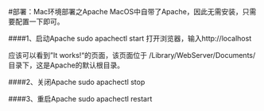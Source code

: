 #部署：Mac环境部署之Apache
MacOS中自带了Apache，因此无需安装，只需要配置一下即可。

####1、启动Apache
	sudo apachectl start
打开浏览器，输入http://localhost

应该可以看到”It works!“的页面，该页面位于
/Library/WebServer/Documents/目录下，这是Apache的默认根目录。

####2、关闭Apache
	sudo apachectl stop

####3、重启Apache
	sudo apachectl restart
